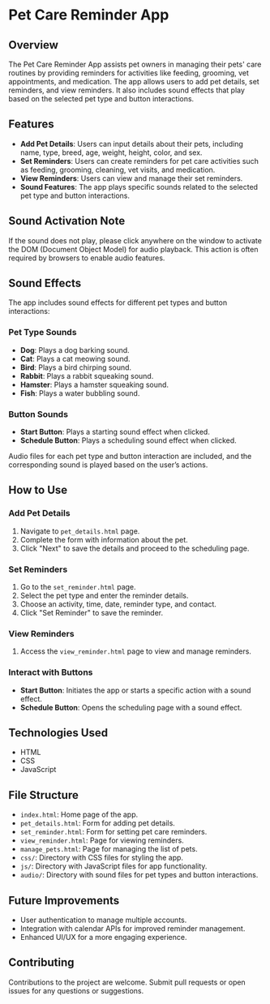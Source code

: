 # Pet Care Reminder App

## Overview
The Pet Care Reminder App assists pet owners in managing their pets' care routines by providing reminders for activities like feeding, grooming, vet appointments, and medication. The app allows users to add pet details, set reminders, and view reminders. It also includes sound effects that play based on the selected pet type and button interactions.

## Features
- **Add Pet Details**: Users can input details about their pets, including name, type, breed, age, weight, height, color, and sex.
- **Set Reminders**: Users can create reminders for pet care activities such as feeding, grooming, cleaning, vet visits, and medication.
- **View Reminders**: Users can view and manage their set reminders.
- **Sound Features**: The app plays specific sounds related to the selected pet type and button interactions.

## Sound Activation Note
If the sound does not play, please click anywhere on the window to activate the DOM (Document Object Model) for audio playback. This action is often required by browsers to enable audio features.

## Sound Effects
The app includes sound effects for different pet types and button interactions:

### Pet Type Sounds
- **Dog**: Plays a dog barking sound.
- **Cat**: Plays a cat meowing sound.
- **Bird**: Plays a bird chirping sound.
- **Rabbit**: Plays a rabbit squeaking sound.
- **Hamster**: Plays a hamster squeaking sound.
- **Fish**: Plays a water bubbling sound.

### Button Sounds
- **Start Button**: Plays a starting sound effect when clicked.
- **Schedule Button**: Plays a scheduling sound effect when clicked.

Audio files for each pet type and button interaction are included, and the corresponding sound is played based on the user’s actions.

## How to Use

### Add Pet Details
1. Navigate to `pet_details.html` page.
2. Complete the form with information about the pet.
3. Click "Next" to save the details and proceed to the scheduling page.

### Set Reminders
1. Go to the `set_reminder.html` page.
2. Select the pet type and enter the reminder details.
3. Choose an activity, time, date, reminder type, and contact.
4. Click "Set Reminder" to save the reminder.

### View Reminders
1. Access the `view_reminder.html` page to view and manage reminders.

### Interact with Buttons
- **Start Button**: Initiates the app or starts a specific action with a sound effect.
- **Schedule Button**: Opens the scheduling page with a sound effect.

## Technologies Used
- HTML
- CSS
- JavaScript

## File Structure
- `index.html`: Home page of the app.
- `pet_details.html`: Form for adding pet details.
- `set_reminder.html`: Form for setting pet care reminders.
- `view_reminder.html`: Page for viewing reminders.
- `manage_pets.html`: Page for managing the list of pets.
- `css/`: Directory with CSS files for styling the app.
- `js/`: Directory with JavaScript files for app functionality.
- `audio/`: Directory with sound files for pet types and button interactions.

## Future Improvements
- User authentication to manage multiple accounts.
- Integration with calendar APIs for improved reminder management.
- Enhanced UI/UX for a more engaging experience.

## Contributing
Contributions to the project are welcome. Submit pull requests or open issues for any questions or suggestions.
